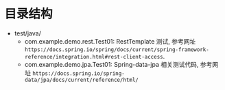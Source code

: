# 目录结构
- test/java/
    - com.example.demo.rest.Test01: RestTemplate 测试, 参考网址 `https://docs.spring.io/spring/docs/current/spring-framework-reference/integration.html#rest-client-access`.
    - com.example.demo.jpa.Test01: Spring-data-jpa 相关测试代码, 参考网址 `https://docs.spring.io/spring-data/jpa/docs/current/reference/html/`